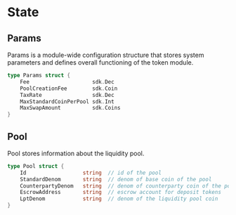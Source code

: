 <!--
order: 1
-->

# State

## Params

Params is a module-wide configuration structure that stores system parameters and defines overall functioning of the token module.

```go
type Params struct {
    Fee                    sdk.Dec
    PoolCreationFee        sdk.Coin  
    TaxRate                sdk.Dec 
    MaxStandardCoinPerPool sdk.Int   
    MaxSwapAmount          sdk.Coins 
}
```

## Pool

Pool stores information about the liquidity pool.

```go
type Pool struct {
    Id                  string  // id of the pool
    StandardDenom       string  // denom of base coin of the pool
    CounterpartyDenom   string  // denom of counterparty coin of the pool
    EscrowAddress       string  // escrow account for deposit tokens
    LptDenom            string  // denom of the liquidity pool coin
}
```
